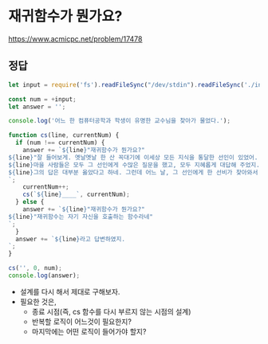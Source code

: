 # 재귀함수가 뭔가요?

https://www.acmicpc.net/problem/17478

## 정답

```js
let input = require('fs').readFileSync("/dev/stdin").readFileSync('./input.txt').toString().trim();

const num = +input;
let answer = '';

console.log('어느 한 컴퓨터공학과 학생이 유명한 교수님을 찾아가 물었다.');

function cs(line, currentNum) {
  if (num !== currentNum) {
    answer += `${line}"재귀함수가 뭔가요?"
${line}"잘 들어보게. 옛날옛날 한 산 꼭대기에 이세상 모든 지식을 통달한 선인이 있었어.
${line}마을 사람들은 모두 그 선인에게 수많은 질문을 했고, 모두 지혜롭게 대답해 주었지.
${line}그의 답은 대부분 옳았다고 하네. 그런데 어느 날, 그 선인에게 한 선비가 찾아와서 물었어."
`;
    currentNum++;
    cs(`${line}____`, currentNum);
  } else {
    answer += `${line}"재귀함수가 뭔가요?"
${line}"재귀함수는 자기 자신을 호출하는 함수라네"
`;
  }
  answer += `${line}라고 답변하였지.
`;
}

cs('', 0, num);
console.log(answer);
```

- 설계를 다시 해서 제대로 구해보자.
- 필요한 것은, 
  - 종료 시점(즉, cs 함수를 다시 부르지 않는 시점의 설계)
  - 반복할 로직이 어느것이 필요한지?
  - 마지막에는 어떤 로직이 들어가야 할지?
